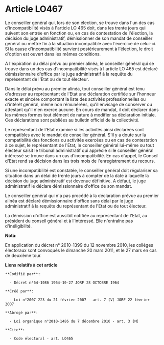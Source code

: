 # Article LO467

Le conseiller général qui, lors de son élection, se trouve dans l'un des cas d'incompatibilité visés à l'article LO 465 doit,
dans les trente jours qui suivent son entrée en fonction ou, en cas de contestation de l'élection, la décision du juge
administratif, démissionner de son mandat de conseiller général ou mettre fin à la situation incompatible avec l'exercice de
celui-ci. Si la cause d'incompatibilité survient postérieurement à l'élection, le droit d'option est ouvert dans les mêmes
conditions.

A l'expiration du délai prévu au premier alinéa, le conseiller général qui se trouve dans un des cas d'incompatibilité visés
à l'article LO 465 est déclaré démissionnaire d'office par le juge administratif à la requête du représentant de l'Etat ou de
tout électeur.

Dans le délai prévu au premier alinéa, tout conseiller général est tenu d'adresser au représentant de l'Etat une déclaration
certifiée sur l'honneur exacte et sincère comportant la liste des activités professionnelles ou d'intérêt général, même non
rémunérées, qu'il envisage de conserver ou attestant qu'il n'en exerce aucune. En cours de mandat, il doit déclarer dans les
mêmes formes tout élément de nature à modifier sa déclaration initiale. Ces déclarations sont publiées au bulletin officiel
de la collectivité.

Le représentant de l'Etat examine si les activités ainsi déclarées sont compatibles avec le mandat de conseiller général.
S'il y a doute sur la compatibilité des fonctions ou activités exercées ou en cas de contestation à ce sujet, le représentant
de l'Etat, le conseiller général lui-même ou tout électeur saisit le tribunal administratif qui apprécie si le conseiller
général intéressé se trouve dans un cas d'incompatibilité. En cas d'appel, le Conseil d'Etat rend sa décision dans les trois
mois de l'enregistrement du recours.

Si une incompatibilité est constatée, le conseiller général doit régulariser sa situation dans un délai de trente jours à
compter de la date à laquelle la décision du juge administratif est devenue définitive. A défaut, le juge administratif le
déclare démissionnaire d'office de son mandat.

Le conseiller général qui n'a pas procédé à la déclaration prévue au premier alinéa est déclaré démissionnaire d'office sans
délai par le juge administratif à la requête du représentant de l'Etat ou de tout électeur.

La démission d'office est aussitôt notifiée au représentant de l'Etat, au président du conseil général et à l'intéressé. Elle
n'entraîne pas d'inéligibilité.

**Nota:**

En application du décret n° 2010-1399 du 12 novembre 2010, les collèges électoraux sont convoqués le dimanche 20 mars 2011,
et le 27 mars en cas de deuxième tour.

**Liens relatifs à cet article**

	**Codifié par**:

	  - Décret n°64-1086 1964-10-27 JORF 28 OCTOBRE 1964

	**Créé par**:

	  - Loi n°2007-223 du 21 février 2007 - art. 7 (V) JORF 22 février 2007

	**Abrogé par**:

	  - Loi organique n°2010-1486 du 7 décembre 2010 - art. 3 (M)

	**Cite**:

	  - Code électoral - art. LO465
